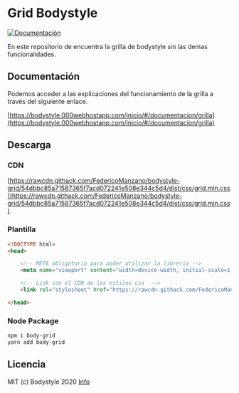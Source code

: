 # Grid Bodystyle

[![Documentación](https://img.shields.io/badge/grid-v3.5.0-green.svg)](https://bodystyle.000webhostapp.com/inicio/#/documentacion/grilla)

En este repositorio de encuentra la grilla de bodystyle sin las demas funcionalidades.

## Documentación

Podemos acceder a las explicaciones del funcionamiento de la grilla a través del siguiente enlace.

[https://bodystyle.000webhostapp.com/inicio/#/documentacion/grilla](https://bodystyle.000webhostapp.com/inicio/#/documentacion/grilla)

## Descarga

### CDN

[https://rawcdn.githack.com/FedericoManzano/bodystyle-grid/54dbbc85a71587365f7acd072241e508e344c5d4/dist/css/grid.min.css](https://rawcdn.githack.com/FedericoManzano/bodystyle-grid/54dbbc85a71587365f7acd072241e508e344c5d4/dist/css/grid.min.css)

### Plantilla 

```html
<!DOCTYPE html>
<head>

    <!-- META obligatorio para poder utilizar la libreria -->
    <meta name="viewport" content="width=device-width, initial-scale=1.0">

    <!-- Link con el CDN de los estilos css  -->
    <link rel="stylesheet" href="https://rawcdn.githack.com/FedericoManzano/bodystyle-grid/54dbbc85a71587365f7acd072241e508e344c5d4/dist/css/grid.min.css">

</head>
```

### Node Package

```txt
npm i body-grid
yarn add body-grid
```

## Licencia

MIT (c) Bodystyle 2020 [Info](https://github.com/FedericoManzano/bodystyle-grid/blob/master/LICENCE)



